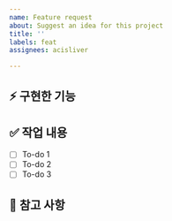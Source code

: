 ```yaml
---
name: Feature request
about: Suggest an idea for this project
title: ''
labels: feat
assignees: acisliver

---
```


## ⚡ 구현한 기능

## ✅ 작업 내용

- [ ] To-do 1
- [ ] To-do 2
- [ ] To-do 3

## 👄 참고 사항
